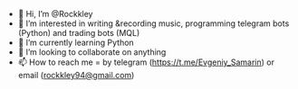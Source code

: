 - 👋 Hi, I’m @Rockkley
- 👀 I’m interested in writing  &recording music, programming telegram bots (Python) and trading bots (MQL)
- 🌱 I’m currently learning Python
- 💞️ I’m looking to collaborate on anything
- 📫 How to reach me = by telegram (https://t.me/Evgeniy_Samarin) or email (rockkley94@gmail.com)

<!---
Rockkley/Rockkley is a ✨ special ✨ repository because its `README.md` (this file) appears on your GitHub profile.
You can click the Preview link to take a look at your changes.
--->
